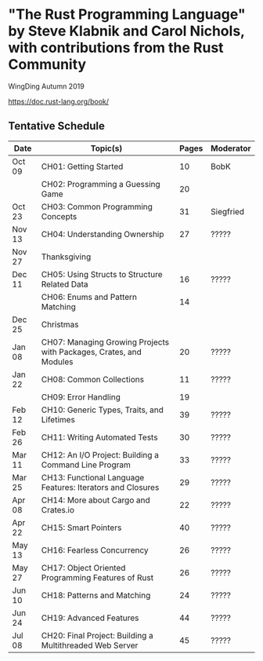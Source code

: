 # "The Rust Programming Language" by Steve Klabnik and Carol Nichols, with contributions from the Rust Community

WingDing Autumn 2019

https://doc.rust-lang.org/book/

## Tentative Schedule

| Date   | Topic(s)                                                            | Pages | Moderator |
|--------|---------------------------------------------------------------------|-------|-----------|
| Oct 09 | CH01:  Getting Started                                              | 10    | BobK      |
|        | CH02:  Programming a Guessing Game                                  | 20    |           |
| Oct 23 | CH03:  Common Programming Concepts                                  | 31    | Siegfried |
| Nov 13 | CH04:  Understanding Ownership                                      | 27    | ?????     |
| Nov 27 |        Thanksgiving                                                 |       |           |
| Dec 11 | CH05:  Using Structs to Structure Related Data                      | 16    | ?????     |
|        | CH06:  Enums and Pattern Matching                                   | 14    |           |
| Dec 25 |        Christmas                                                    |       |           |
| Jan 08 | CH07:  Managing Growing Projects with Packages, Crates, and Modules | 20    | ?????     |
| Jan 22 | CH08:  Common Collections                                           | 11    | ?????     |
|        | CH09:  Error Handling                                               | 19    |           |
| Feb 12 | CH10:  Generic Types, Traits, and Lifetimes                         | 39    | ?????     |
| Feb 26 | CH11:  Writing Automated Tests                                      | 30    | ?????     |
| Mar 11 | CH12:  An I/O Project:  Building a Command Line Program             | 33    | ?????     |
| Mar 25 | CH13:  Functional Language Features:  Iterators and Closures        | 29    | ?????     |
| Apr 08 | CH14:  More about Cargo and Crates.io                               | 22    | ?????     |
| Apr 22 | CH15:  Smart Pointers                                               | 40    | ?????     |
| May 13 | CH16:  Fearless Concurrency                                         | 26    | ?????     |
| May 27 | CH17:  Object Oriented Programming Features of Rust                 | 26    | ?????     |
| Jun 10 | CH18:  Patterns and Matching                                        | 24    | ?????     |
| Jun 24 | CH19:  Advanced Features                                            | 44    | ?????     |
| Jul 08 | CH20:  Final Project: Building a Multithreaded Web Server           | 45    | ?????     |
